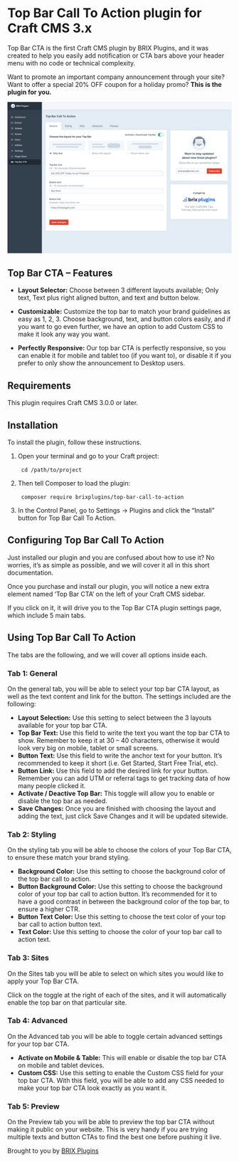 # Top Bar Call To Action plugin for Craft CMS 3.x

Top Bar CTA is the first Craft CMS plugin by BRIX Plugins, and it was created to help you easily add notification or CTA bars above your header menu with no code or technical complexity.

Want to promote an important company announcement through your site? Want to offer a special 20% OFF coupon for a holiday promo? **This is the plugin for you.**

![Screenshot](resources/img/general.svg)

## Top Bar CTA – Features

- **Layout Selector:** Choose between 3 different layouts available; Only text, Text plus right aligned button, and text and button below.

- **Customizable:** Customize the top bar to match your brand guidelines as easy as 1, 2, 3. Choose background, text, and button colors easily, and if you want to go even further, we have an option to add Custom CSS to make it look any way you want.

- **Perfectly Responsive:** Our top bar CTA is perfectly responsive, so you can enable it for mobile and tablet too (if  you want to), or disable it if you prefer to only show the announcement to Desktop users.


## Requirements

This plugin requires Craft CMS 3.0.0 or later.

## Installation

To install the plugin, follow these instructions.

1. Open your terminal and go to your Craft project:

        cd /path/to/project

2. Then tell Composer to load the plugin:

        composer require brixplugins/top-bar-call-to-action

3. In the Control Panel, go to Settings → Plugins and click the “Install” button for Top Bar Call To Action.


## Configuring Top Bar Call To Action

Just installed our plugin and you are confused about how to use it? No worries, it’s as simple as possible, and we will cover it all in this short documentation.

Once you purchase and install our plugin, you will notice a new extra element named ‘Top Bar CTA’ on the left of your Craft CMS sidebar.

If you click on it, it will drive you to the Top Bar CTA plugin settings page, which include 5 main tabs.


## Using Top Bar Call To Action

The tabs are the following, and we will cover all options inside each.


### Tab 1: General

On the general tab, you will be able to select your top bar CTA layout, as well as the text content and link for the button. The settings included are the following:

- **Layout Selection:** Use this setting to select between the 3 layouts available for your top bar CTA.
- **Top Bar Text:** Use this field to write the text you want the top bar CTA to show. Remember to keep it at 30 – 40 characters, otherwise it would look very big on mobile, tablet or small screens.
- **Button Text:** Use this field to write the anchor text for your button. It’s recommended to keep it short (i.e. Get Started, Start Free Trial, etc).
- **Button Link:** Use this field to add the desired link for your button. Remember you can add UTM or referral tags to get tracking data of how many people clicked it.
- **Activate / Deactive Top Bar:** This toggle will allow you to enable or disable the top bar as needed.
- **Save Changes:** Once you are finished with choosing the layout and adding the text, just click Save Changes and it will be updated sitewide.

### Tab 2: Styling

On the styling tab you will be able to choose the colors of your Top Bar CTA, to ensure these match your brand styling.

- **Background Color:** Use this setting to choose the background color of the top bar call to action.
- **Button Background Color:** Use this setting to choose the background color of your top bar call to action button. It’s recommended for it to have a good contrast in between the background color of the top bar, to ensure a higher CTR.
- **Button Text Color:** Use this setting to choose the text color of your top bar call to action button text.
- **Text Color:** Use this setting to choose the color of your top bar call to action text.

### Tab 3: Sites

On the Sites tab you will be able to select on which sites you would like to apply your Top Bar CTA.

Click on the toggle at the right of each of the sites, and it will automatically enable the top bar on that particular site.


### Tab 4: Advanced
On the Advanced tab you will be able to toggle certain advanced settings for your top bar CTA.

- **Activate on Mobile & Table:** This will enable or disable the top bar CTA on mobile and tablet devices.
- **Custom CSS:** Use this setting to enable the Custom CSS field for your top bar CTA. With this field, you will be able to add any CSS needed to make your top bar CTA look exactly as you want it.


### Tab 5: Preview

On the Preview tab you will be able to preview the top bar CTA without making it public on your website. This is very handy if you are trying multiple texts and button CTAs to find the best one before pushing it live.




Brought to you by [BRIX Plugins](https://brixplugins.com/)
